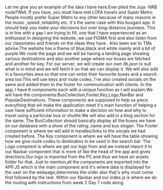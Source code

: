 Let me give you an example of the idea I have here.Ever plied the Juja -NRB route?Well, If you have, you must have met LOFA travels and Super Metro. People mostly prefer Super Metro to any other because of many reasons ie the music ,speed ,reliability etc. It's the same case with this busgani app. It should help you make your decisions but over long-distance journeys.
This is in line with a gap I am trying to fill, one  that I have experienced as an enthusiast
In designing the website, we use FIGMA first and also listen from our classmates and friends on the ideas they have . Also keen ear to TMs advise.The website has a theme of blue,black and white mainly and a bit of purple.We route the page and we will be having a landing page showing various destinations and also another page where our buses are fetched and another for key.
For our server, we will create our own db.json to suit what is in mind and we will fetch it so that we can display it.
We will also add in a favourites area so that one can enlist their favourite buses and a search area too.This will use keys and route codes.
I've also created socials on the same and added them to the footer for communication with clients.
In the app, I have 6 components each with a unique function as I will explain.We will have the components:BusCollection,Footer,Key,Logo,NavBar and PopularDestinations.
These components are supposed to help us piece everything that wil make the application meet it's main function of helping a user have sufficient information to make a decision on how and why to travel using a particular bus or shuttle.We will also add in a blog section for the same.
The BusCollection should basically display all the buses we have on our database with a show of the rating ,name and bus slogan.
The Footer component is where we will add in handles/links to the socials we had created before.
The Key component is where we will have the table showing how we give route codes to destinatins to be used in the search bar.
The Logo compnent is where we get our logo from and we instead import it to our Navbar component that is more of like the head of the app and gives directions.Our logo is imported from the PC and thus we have an assets folder for that.
Just to mention,all the components are imported into the APP.JS which is the main component and it's where data is displayed for the user on the webpage,determines the order also that's why <Navbar/>must come first followed by the rest.
Within our Navbar and our index.js is where we do the routing with instructions from week 2 Day 7 code along.

